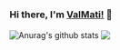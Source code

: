 ### Hi there, I'm [ValMati!](https://www.linkedin.com/in/ValMati) 👋

<img align="center" src="https://github-readme-stats.vercel.app/api?username=ValMati&show_icons=true" alt="Anurag's github stats" />
  
<img align="center" src="https://github-readme-stats.vercel.app/api/top-langs/?username=ValMati" />
